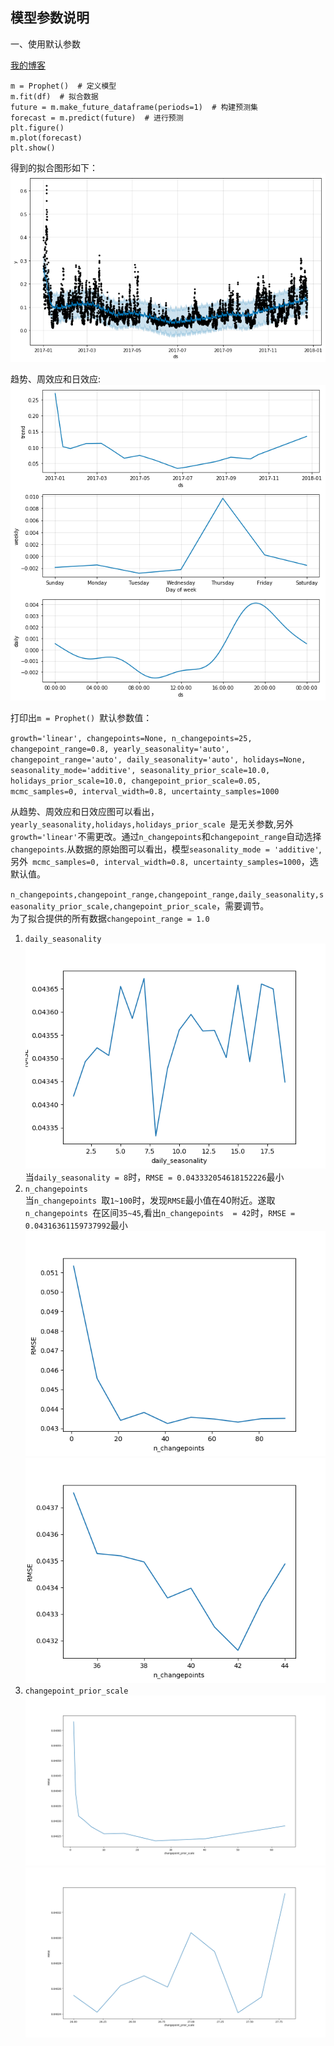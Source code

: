 模型参数说明  
---
一、使用默认参数

[我的博客](https://github.com/Blankit)
```
m = Prophet()  # 定义模型
m.fit(df)  # 拟合数据
future = m.make_future_dataframe(periods=1)  # 构建预测集
forecast = m.predict(future)  # 进行预测
plt.figure()
m.plot(forecast)
plt.show()
```
得到的拟合图形如下：  
![orginal_fit](https://github.com/Blankit/try/blob/master/pic/orginal_fit.png) 

趋势、周效应和日效应:  
![components](https://github.com/Blankit/try/blob/master/pic/components.png)  

打印出`m = Prophet() `默认参数值：  

`growth='linear', changepoints=None, n_changepoints=25, changepoint_range=0.8, yearly_seasonality='auto', changepoint_range='auto', daily_seasonality='auto', holidays=None, seasonality_mode='additive', seasonality_prior_scale=10.0, holidays_prior_scale=10.0, changepoint_prior_scale=0.05, mcmc_samples=0, interval_width=0.8, uncertainty_samples=1000`  

从趋势、周效应和日效应图可以看出，`yearly_seasonality,holidays,holidays_prior_scale `是无关参数,另外`growth='linear'`不需更改。通过`n_changepoints`和`changepoint_range`自动选择`changepoints`.从数据的原始图可以看出，模型`seasonality_mode = 'additive'`,另外` mcmc_samples=0, interval_width=0.8, uncertainty_samples=1000`，选默认值。

`n_changepoints,changepoint_range,changepoint_range,daily_seasonality,seasonality_prior_scale,changepoint_prior_scale`，需要调节。  
为了拟合提供的所有数据`changepoint_range = 1.0`

1. `daily_seasonality`<br>
![](https://github.com/Blankit/try/blob/master/pic/daily_seasonality.png)<br>
当`daily_seasonality = 8`时，`RMSE = 0.043332054618152226`最小<br>
2. `n_changepoints `<br>
当`n_changepoints `取`1~100`时，发现`RMSE`最小值在40附近。遂取`n_changepoints `在区间`35~45`,看出`n_changepoints  = 42`时，`RMSE = 0.04316361159737992`最小<br>
![](https://github.com/Blankit/try/blob/master/pic/n_changepoints_1_100n.png)<br>
![](https://github.com/Blankit/try/blob/master/pic/n_changepoints_35_45.png)<br>
3. `changepoint_prior_scale `<br>
![](https://github.com/Blankit/try/blob/master/pic/changepoint_prior_scale1_64.png)
![](https://github.com/Blankit/try/blob/master/pic/changepoint_prior_scale26_28.png)

